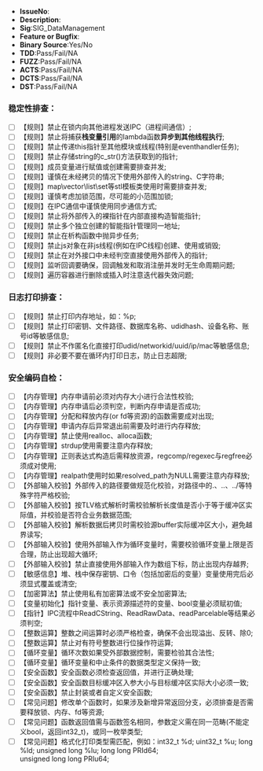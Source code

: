 * **IssueNo**:
* **Description**:
* **Sig**:SIG_DataManagement
* **Feature or Bugfix**:
* **Binary Source**:Yes/No
* **TDD**:Pass/Fail/NA
* **FUZZ**:Pass/Fail/NA
* **ACTS**:Pass/Fail/NA
* **DCTS**:Pass/Fail/NA
* **DST**:Pass/Fail/NA

### 稳定性排查：
- [ ] 【规则】禁止在锁内向其他进程发送IPC（进程间通信）;
- [ ] 【规则】禁止将捕获**栈变量引用**的lambda函数**异步到其他线程执行**;
- [ ] 【规则】禁止传递this指针至其他模块或线程(特别是eventhandler任务);
- [ ] 【规则】禁止存储string的c_str()方法获取到的指针;
- [ ] 【规则】成员变量进行赋值或创建需要排查并发;
- [ ] 【规则】谨慎在未经拷贝的情况下使用外部传入的string、C字符串;
- [ ] 【规则】map\vector\list\set等stl模板类使用时需要排查并发;
- [ ] 【规则】谨慎考虑加锁范围，尽可能的小范围加锁;
- [ ] 【规则】在IPC通信中谨慎使用同步通信方式;
- [ ] 【规则】禁止将外部传入的裸指针在内部直接构造智能指针;
- [ ] 【规则】禁止多个独立创建的智能指针管理同一地址;
- [ ] 【规则】禁止在析构函数中抛异步任务;
- [ ] 【规则】禁止js对象在非js线程(例如在IPC线程)创建、使用或销毁;
- [ ] 【规则】禁止在对外接口中未经判空直接使用外部传入的指针;
- [ ] 【规则】监听回调要确保，回调触发和取消注册并发时无生命周期问题;
- [ ] 【规则】遍历容器进行删除或插入时注意迭代器失效问题;

### 日志打印排查：
- [ ] 【规则】禁止打印内存地址，如：%p;
- [ ] 【规则】禁止打印密钥、文件路径、数据库名称、udidhash、设备名称、账号id等敏感信息;
- [ ] 【规则】禁止不作匿名化直接打印udid/networkid/uuid/ip/mac等敏感信息;
- [ ] 【规则】非必要不要在循环内打印日志，防止日志超限;

### 安全编码自检：
- [ ] 【内存管理】内存申请前必须对内存大小进行合法性校验;
- [ ] 【内存管理】内存申请后必须判空，判断内存申请是否成功;
- [ ] 【内存管理】分配和释放内存(or fd等资源)的函数需要成对出现;
- [ ] 【内存管理】申请内存后异常退出前需要及时进行内存释放;
- [ ] 【内存管理】禁止使用realloc、alloca函数;
- [ ] 【内存管理】strdup使用需要注意内存释放;
- [ ] 【内存管理】正则表达式构造后需释放资源，regcomp/regexec与regfree必须成对使用;
- [ ] 【内存管理】realpath使用时如果resolved_path为NULL需要注意内存释放;
- [ ] 【外部输入校验】外部传入的路径要做规范化校验，对路径中的.、..、../等特殊字符严格校验;
- [ ] 【外部输入校验】按TLV格式解析时需校验解析长度值是否小于等于缓冲区实际值，并校验是否符合业务数据范围;
- [ ] 【外部输入校验】解析数据后拷贝时需校验源buffer实际缓冲区大小，避免越界读写;
- [ ] 【外部输入校验】使用外部输入作为循环变量时，需要校验循环变量上限是否合理，防止出现超大循环;
- [ ] 【外部输入校验】禁止直接使用外部输入作为数组下标，防止出现内存越界;
- [ ] 【敏感信息】堆、栈中保存密钥、口令（包括加密后的变量）变量使用完后必须显式覆盖或清空;
- [ ] 【加密算法】禁止使用私有加密算法或不安全加密算法;
- [ ] 【变量初始化】指针变量、表示资源描述符的变量、bool变量必须赋初值;
- [ ] 【指针】IPC流程中ReadCString、ReadRawData、readParcelable等结果必须判空;
- [ ] 【整数运算】整数之间运算时必须严格检查，确保不会出现溢出、反转、除0;
- [ ] 【整数运算】禁止对有符号整数进行位操作符运算;
- [ ] 【循环变量】循环次数如果受外部数据控制，需要检验其合法性;
- [ ] 【循环变量】循环变量和中止条件的数据类型定义保持一致;
- [ ] 【安全函数】安全函数必须检查返回值，并进行正确处理;
- [ ] 【安全函数】安全函数目标缓冲区入参大小与目标缓冲区实际大小必须一致;
- [ ] 【安全函数】禁止封装或者自定义安全函数;
- [ ] 【常见问题】修改单个函数时，如果涉及新增异常返回分支，必须排查是否需要释放锁、内存、fd等资源;
- [ ] 【常见问题】函数返回值需与函数签名相同，参数定义需在同一范畴(不能定义bool，返回int32_t)，或同一枚举类型;
- [ ] 【常见问题】格式化打印类型需匹配，例如：int32_t %d; uint32_t %u; long %ld; unsigned long %lu; long long PRId64;<br> unsigned long long PRIu64;
